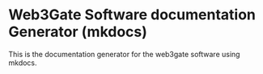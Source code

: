 # Web3Gate Software documentation Generator (mkdocs)
This is the documentation generator for the web3gate software using mkdocs.
